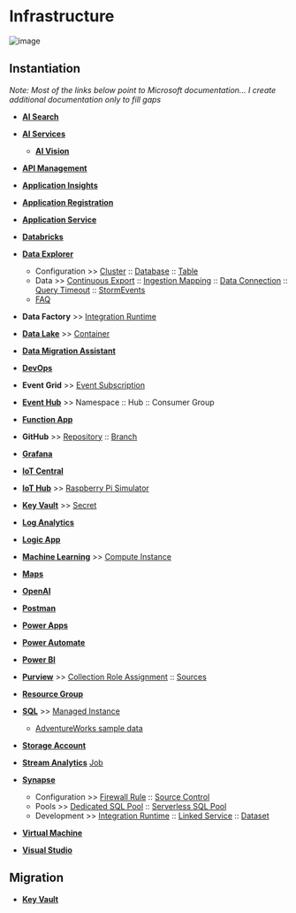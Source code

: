 # Infrastructure

![image](https://user-images.githubusercontent.com/44923999/185972867-64465cc3-0769-4045-bc5d-672f573854c7.png)

## Instantiation
_Note: Most of the links below point to Microsoft documentation... I create additional documentation only to fill gaps_

* [**AI Search**](https://learn.microsoft.com/en-us/azure/search/)

* [**AI Services**](https://learn.microsoft.com/en-us/azure/ai-services/)
  * [**AI Vision**](https://learn.microsoft.com/en-us/azure/ai-services/computer-vision/overview)

* [**API Management**](https://learn.microsoft.com/en-us/azure/api-management/)

* [**Application Insights**](https://learn.microsoft.com/en-us/azure/azure-monitor/app/app-insights-overview)

* [**Application Registration**](Infrastructure_ApplicationRegistration.md)

* [**Application Service**](https://learn.microsoft.com/en-us/azure/app-service/)

* [**Databricks**](https://learn.microsoft.com/en-us/azure/databricks/)

* [**Data Explorer**](https://learn.microsoft.com/en-us/azure/data-explorer/)
  * Configuration >> [Cluster](https://learn.microsoft.com/en-us/azure/data-explorer/create-cluster-database-portal) :: [Database](https://learn.microsoft.com/en-us/azure/data-explorer/create-cluster-database-portal) :: [Table](Infrastructure_DataExplorer_Table.md)
  * Data >> [Continuous Export](https://learn.microsoft.com/en-us/azure/data-explorer/kusto/management/data-export/continuous-data-export) :: [Ingestion Mapping](Infrastructure_DataExplorer_IngestionMapping.md) :: [Data Connection](Infrastructure_DataExplorer_DataConnection.md) :: [Query Timeout](Infrastructure_DataExplorer_QueryTimeout.md) :: [StormEvents](https://learn.microsoft.com/en-us/azure/data-explorer/ingest-sample-data)
  * [FAQ](Infrastructure_DataExplorer.md)

* **Data Factory** >> [Integration Runtime](https://learn.microsoft.com/en-us/azure/data-factory/create-self-hosted-integration-runtime?tabs=data-factory)

* [**Data Lake**](Infrastructure_DataLake.md) >> [Container](Infrastructure_DataLake_Container.md)

* [**Data Migration Assistant**](https://www.microsoft.com/en-us/download/details.aspx?id=53595)

* [**DevOps**](https://dev.azure.com/)

* **Event Grid** >> [Event Subscription](Infrastructure_EventGrid_EventSubscription.md)

* [**Event Hub**](https://learn.microsoft.com/en-us/azure/event-hubs/) >> Namespace :: Hub :: Consumer Group

* [**Function App**](https://learn.microsoft.com/en-us/azure/azure-functions/functions-overview)

* **GitHub** >> [Repository](https://docs.github.com/en/repositories/creating-and-managing-repositories/creating-a-new-repository) :: [Branch](https://docs.github.com/en/pull-requests/collaborating-with-pull-requests/proposing-changes-to-your-work-with-pull-requests/creating-and-deleting-branches-within-your-repository)

* [**Grafana**](https://docs.microsoft.com/en-us/azure/managed-grafana/quickstart-managed-grafana-portal)

* [**IoT Central**](https://learn.microsoft.com/en-us/azure/iot-central/)

* [**IoT Hub**](https://learn.microsoft.com/en-us/azure/iot-hub/) >> [Raspberry Pi Simulator](https://azure-samples.github.io/raspberry-pi-web-simulator/)

* [**Key Vault**](https://learn.microsoft.com/en-us/azure/key-vault) >> [Secret](https://learn.microsoft.com/en-us/azure/key-vault/secrets)

* [**Log Analytics**](https://learn.microsoft.com/en-us/azure/azure-monitor/logs/log-analytics-overview)

* [**Logic App**](https://learn.microsoft.com/en-us/azure/logic-apps/)

* [**Machine Learning**](https://learn.microsoft.com/en-us/azure/machine-learning/) >> [Compute Instance](https://learn.microsoft.com/en-us/azure/machine-learning/concept-compute-instance)

* [**Maps**](https://learn.microsoft.com/en-us/azure/azure-maps/)

* [**OpenAI**](https://learn.microsoft.com/en-us/azure/cognitive-services/openai/overview)

* [**Postman**](https://www.postman.com/product/workspaces/)

* [**Power Apps**](https://powerapps.microsoft.com/en-us/)

* [**Power Automate**](https://powerautomate.microsoft.com/en-us/)

* [**Power BI**](https://powerbi.microsoft.com/en-us/)

* [**Purview**](Infrastructure_Purview.md) >> [Collection Role Assignment](Infrastructure_Purview_CollectionRoleAssignment.md) :: [Sources](Infrastructure_Purview_Sources.md)

* [**Resource Group**](Infrastructure_ResourceGroup.md)

* [**SQL**](https://learn.microsoft.com/en-us/azure/azure-sql) >> [Managed Instance](https://learn.microsoft.com/en-us/azure/azure-sql/managed-instance/instance-create-quickstart)
  * [AdventureWorks sample data](https://learn.microsoft.com/en-us/sql/samples/adventureworks-install-configure)

* [**Storage Account**](Infrastructure_StorageAccount.md)

* [**Stream Analytics**](https://learn.microsoft.com/en-us/azure/stream-analytics/stream-analytics-introduction) [Job](https://learn.microsoft.com/en-us/azure/stream-analytics/stream-analytics-quick-create-portal)

* [**Synapse**](Infrastructure_Synapse.md)
  * Configuration >> [Firewall Rule](Infrastructure_Synapse_FirewallRules.md) :: [Source Control](https://learn.microsoft.com/en-us/azure/synapse-analytics/cicd/source-control)
  * Pools >> [Dedicated SQL Pool](https://learn.microsoft.com/en-us/azure/synapse-analytics/quickstart-create-sql-pool-studio) :: [Serverless SQL Pool](https://learn.microsoft.com/en-us/azure/synapse-analytics/quickstart-serverless-sql-pool)
  * Development >> [Integration Runtime](https://learn.microsoft.com/en-us/azure/data-factory/create-self-hosted-integration-runtime?tabs=data-factory) :: [Linked Service](https://learn.microsoft.com/en-us/azure/data-factory/concepts-linked-services?tabs=data-factory) :: [Dataset](https://learn.microsoft.com/en-us/azure/data-factory/concepts-datasets-linked-services?tabs=data-factory) 

* [**Virtual Machine**](https://learn.microsoft.com/en-us/azure/virtual-machines/overview)

* [**Visual Studio**](https://visualstudio.microsoft.com/downloads/)

## Migration

* [**Key Vault**](Infrastructure_Migration_KeyVaults.md)
